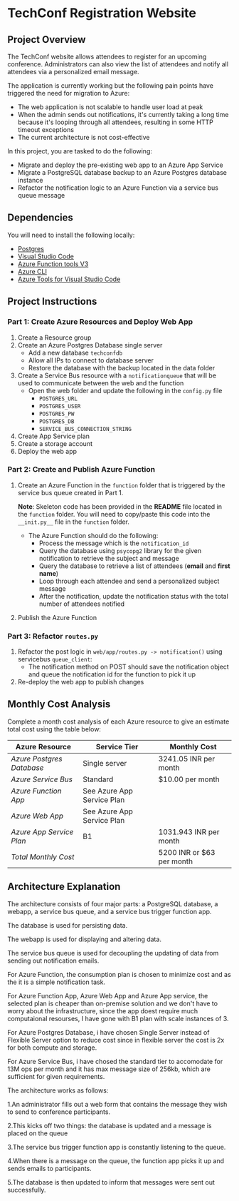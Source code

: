 # TechConf Registration Website

## Project Overview
The TechConf website allows attendees to register for an upcoming conference. Administrators can also view the list of attendees and notify all attendees via a personalized email message.

The application is currently working but the following pain points have triggered the need for migration to Azure:
 - The web application is not scalable to handle user load at peak
 - When the admin sends out notifications, it's currently taking a long time because it's looping through all attendees, resulting in some HTTP timeout exceptions
 - The current architecture is not cost-effective 

In this project, you are tasked to do the following:
- Migrate and deploy the pre-existing web app to an Azure App Service
- Migrate a PostgreSQL database backup to an Azure Postgres database instance
- Refactor the notification logic to an Azure Function via a service bus queue message

## Dependencies

You will need to install the following locally:
- [Postgres](https://www.postgresql.org/download/)
- [Visual Studio Code](https://code.visualstudio.com/download)
- [Azure Function tools V3](https://docs.microsoft.com/en-us/azure/azure-functions/functions-run-local?tabs=windows%2Ccsharp%2Cbash#install-the-azure-functions-core-tools)
- [Azure CLI](https://docs.microsoft.com/en-us/cli/azure/install-azure-cli?view=azure-cli-latest)
- [Azure Tools for Visual Studio Code](https://marketplace.visualstudio.com/items?itemName=ms-vscode.vscode-node-azure-pack)

## Project Instructions

### Part 1: Create Azure Resources and Deploy Web App
1. Create a Resource group
2. Create an Azure Postgres Database single server
   - Add a new database `techconfdb`
   - Allow all IPs to connect to database server
   - Restore the database with the backup located in the data folder
3. Create a Service Bus resource with a `notificationqueue` that will be used to communicate between the web and the function
   - Open the web folder and update the following in the `config.py` file
      - `POSTGRES_URL`
      - `POSTGRES_USER`
      - `POSTGRES_PW`
      - `POSTGRES_DB`
      - `SERVICE_BUS_CONNECTION_STRING`
4. Create App Service plan
5. Create a storage account
6. Deploy the web app

### Part 2: Create and Publish Azure Function
1. Create an Azure Function in the `function` folder that is triggered by the service bus queue created in Part 1.

      **Note**: Skeleton code has been provided in the **README** file located in the `function` folder. You will need to copy/paste this code into the `__init.py__` file in the `function` folder.
      - The Azure Function should do the following:
         - Process the message which is the `notification_id`
         - Query the database using `psycopg2` library for the given notification to retrieve the subject and message
         - Query the database to retrieve a list of attendees (**email** and **first name**)
         - Loop through each attendee and send a personalized subject message
         - After the notification, update the notification status with the total number of attendees notified
2. Publish the Azure Function

### Part 3: Refactor `routes.py`
1. Refactor the post logic in `web/app/routes.py -> notification()` using servicebus `queue_client`:
   - The notification method on POST should save the notification object and queue the notification id for the function to pick it up
2. Re-deploy the web app to publish changes

## Monthly Cost Analysis
Complete a month cost analysis of each Azure resource to give an estimate total cost using the table below:

| Azure Resource | Service Tier | Monthly Cost |
| ------------ | ------------ | ------------ |
| *Azure Postgres Database* | Single server    | 3241.05 INR per month |
| *Azure Service Bus*   | Standard        | $10.00 per month            |
| *Azure Function App* | See Azure App Service Plan        |              |
| *Azure Web App* | See Azure App Service Plan        |              |
| *Azure App Service Plan* | B1        | 1031.943 INR per month             |
|*Total Monthly Cost*||5200 INR or $63 per month |

## Architecture Explanation
The architecture consists of four major parts: a PostgreSQL database, a webapp, a service bus queue, and a service bus trigger function app.

The database is used for persisting data.

The webapp is used for displaying and altering data.

The service bus queue is used for decoupling the updating of data from sending out notification emails.

For Azure Function, the consumption plan is chosen to minimize cost and as the it is a simple notification task.

For Azure Function App, Azure Web App and Azure App service, the selected plan is cheaper than on-premise solution and we don't have to worry about the infrastructure, since the app doest require much computaional resourses, I have gone with B1 plan with scale instances of 3.

For Azure Postgres Database, i have chosen Single Server instead of Flexible Server option to reduce cost since in flexible server the cost is 2x for both compute and storage.

For Azure Service Bus, i have chosed the standard tier to accomodate for 13M ops per month and it has max message size of 256kb, which are sufficient for given requirements.




The architecture works as follows: 

1.An administrator fills out a web form that contains the message they wish to send to conference participants.

2.This kicks off two things: the database is updated and a message is placed on the queue

3.The service bus trigger function app is constantly listening to the queue.

4.When there is a message on the queue, the function app picks it up and sends emails to participants.

5.The database is then updated to inform that messages were sent out successfully.
